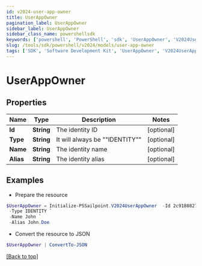 ```yaml
---
id: v2024-user-app-owner
title: UserAppOwner
pagination_label: UserAppOwner
sidebar_label: UserAppOwner
sidebar_class_name: powershellsdk
keywords: ['powershell', 'PowerShell', 'sdk', 'UserAppOwner', 'V2024UserAppOwner'] 
slug: /tools/sdk/powershell/v2024/models/user-app-owner
tags: ['SDK', 'Software Development Kit', 'UserAppOwner', 'V2024UserAppOwner']
---
```



# UserAppOwner

## Properties

Name | Type | Description | Notes
------------ | ------------- | ------------- | -------------
**Id** | **String** | The identity ID | [optional] 
**Type** | **String** | It will always be ""IDENTITY"" | [optional] 
**Name** | **String** | The identity name | [optional] 
**Alias** | **String** | The identity alias | [optional] 

## Examples

- Prepare the resource
```powershell
$UserAppOwner = Initialize-PSSailpoint.V2024UserAppOwner  -Id 2c9180827ca885d7017ca8ce28a000eb `
 -Type IDENTITY `
 -Name John `
 -Alias John.Doe
```

- Convert the resource to JSON
```powershell
$UserAppOwner | ConvertTo-JSON
```


[[Back to top]](#) 

